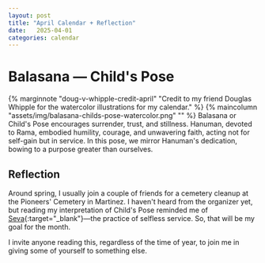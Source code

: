 ```yaml
---
layout: post
title: "April Calendar + Reflection"
date:   2025-04-01
categories: calendar
---
```

# Balasana — Child's Pose
{% marginnote "doug-v-whipple-credit-april" "Credit to my friend Douglas Whipple for the watercolor illustrations for my calendar." %}
{% maincolumn "assets/img/balasana-childs-pose-watercolor.png" "" %}
Balasana or Child's Pose encourages surrender, trust, and stillness. Hanuman, devoted to Rama, embodied humility, courage, and unwavering faith, acting not for self-gain but in service. In this pose, we mirror Hanuman's dedication, bowing to a purpose greater than ourselves.

## Reflection
Around spring, I usually join a couple of friends for a cemetery cleanup at the Pioneers' Cemetery in Martinez. I haven't heard from the organizer yet, but reading my interpretation of Child's Pose reminded me of [Seva](https://en.wikipedia.org/wiki/Sev%C4%81){:target="_blank"}—the practice of selfless service. So, that will be my goal for the month.  

I invite anyone reading this, regardless of the time of year, to join me in giving some of yourself to something else.